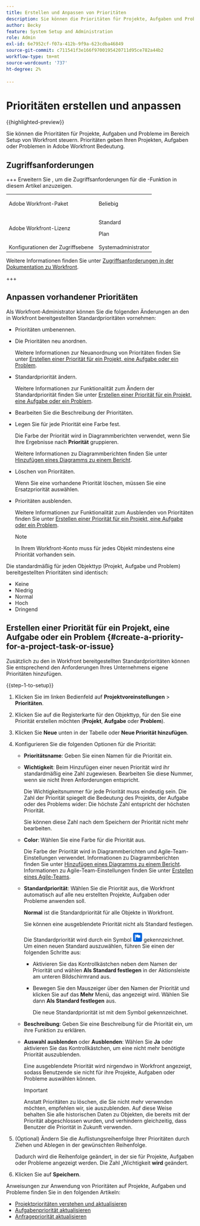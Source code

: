 ```yaml
---
title: Erstellen und Anpassen von Prioritäten
description: Sie können die Prioritäten für Projekte, Aufgaben und Probleme im Bereich Setup von Workfront steuern. Prioritäten geben Ihren Projekten, Aufgaben oder Problemen in Adobe Workfront Bedeutung.
author: Becky
feature: System Setup and Administration
role: Admin
exl-id: 6e7952cf-f07a-412b-9f9a-623cdba46849
source-git-commit: c711541f3e166f9700195420711d95ce782a44b2
workflow-type: tm+mt
source-wordcount: '737'
ht-degree: 2%

---
```


# Prioritäten erstellen und anpassen

{{highlighted-preview}}

<!--<span class="preview">The highlighted information on this page refers to functionality not yet generally available. It is available only in the Preview Sandbox environment, and is being released in a phased rollout to Production.</span>-->

<!--
DON'T DELETE, DRAFT OR HIDE THIS ARTICLE. IT IS LINKED TO THE PRODUCT, THROUGH THE CONTEXT SENSITIVE HELP LINKS.
-->

Sie können die Prioritäten für Projekte, Aufgaben und Probleme im Bereich Setup von Workfront steuern. Prioritäten geben Ihren Projekten, Aufgaben oder Problemen in Adobe Workfront Bedeutung.

## Zugriffsanforderungen

+++ Erweitern Sie , um die Zugriffsanforderungen für die -Funktion in diesem Artikel anzuzeigen.

<table style="table-layout:auto"> 
 <col> 
 <col> 
 <tbody> 
  <tr> 
   <td>Adobe Workfront-Paket</td> 
   <td><p>Beliebig</p></td> 
  </tr> 
  <tr> 
   <td>Adobe Workfront-Lizenz</td> 
   <td><p>Standard</p>
       <p>Plan</p></td>
  </tr> 
  <tr> 
   <td>Konfigurationen der Zugriffsebene</td> 
   <td>Systemadministrator</td> 
  </tr> 
 </tbody> 
</table>

Weitere Informationen finden Sie unter [Zugriffsanforderungen in der Dokumentation zu Workfront](/help/quicksilver/administration-and-setup/add-users/access-levels-and-object-permissions/access-level-requirements-in-documentation.md).

+++

## Anpassen vorhandener Prioritäten

Als Workfront-Administrator können Sie die folgenden Änderungen an den in Workfront bereitgestellten Standardprioritäten vornehmen:

* Prioritäten umbenennen.
* Die Prioritäten neu anordnen.

  Weitere Informationen zur Neuanordnung von Prioritäten finden Sie unter [Erstellen einer Priorität für ein Projekt, eine Aufgabe oder ein Problem](#create-a-priority-for-a-project-task-or-issue).

* Standardpriorität ändern.

  Weitere Informationen zur Funktionalität zum Ändern der Standardpriorität finden Sie unter [Erstellen einer Priorität für ein Projekt, eine Aufgabe oder ein Problem](#create-a-priority-for-a-project-task-or-issue).

* Bearbeiten Sie die Beschreibung der Prioritäten.
* Legen Sie für jede Priorität eine Farbe fest.

  Die Farbe der Priorität wird in Diagrammberichten verwendet, wenn Sie Ihre Ergebnisse nach **Priorität** gruppieren.

  Weitere Informationen zu Diagrammberichten finden Sie unter [Hinzufügen eines Diagramms zu einem Bericht](../../../reports-and-dashboards/reports/creating-and-managing-reports/add-chart-report.md).

* Löschen von Prioritäten.

  Wenn Sie eine vorhandene Priorität löschen, müssen Sie eine Ersatzpriorität auswählen.

* Prioritäten ausblenden.

  Weitere Informationen zur Funktionalität zum Ausblenden von Prioritäten finden Sie unter [Erstellen einer Priorität für ein Projekt, eine Aufgabe oder ein Problem](#create-a-priority-for-a-project-task-or-issue).

  >[!NOTE]
  >
  >In Ihrem Workfront-Konto muss für jedes Objekt mindestens eine Priorität vorhanden sein.

Die standardmäßig für jeden Objekttyp (Projekt, Aufgabe und Problem) bereitgestellten Prioritäten sind identisch:

* Keine
* Niedrig
* Normal
* Hoch
* Dringend

## Erstellen einer Priorität für ein Projekt, eine Aufgabe oder ein Problem {#create-a-priority-for-a-project-task-or-issue}

Zusätzlich zu den in Workfront bereitgestellten Standardprioritäten können Sie entsprechend den Anforderungen Ihres Unternehmens eigene Prioritäten hinzufügen.

{{step-1-to-setup}}

1. Klicken Sie im linken Bedienfeld auf **Projektvoreinstellungen** > **Prioritäten**.

1. Klicken Sie auf die Registerkarte für den Objekttyp, für den Sie eine Priorität erstellen möchten (**Projekt**, **Aufgabe** oder **Problem**).
1. Klicken Sie <span class="preview">**Neue** unten in der Tabelle</span> oder **Neue Priorität hinzufügen**.
1. Konfigurieren Sie die folgenden Optionen für die Priorität:

   * **Prioritätsname**: Geben Sie einen Namen für die Priorität ein.
   * **Wichtigkeit**: Beim Hinzufügen einer neuen Priorität wird ihr standardmäßig eine Zahl zugewiesen. Bearbeiten Sie diese Nummer, wenn sie nicht Ihren Anforderungen entspricht.

     Die Wichtigkeitsnummer für jede Priorität muss eindeutig sein. Die Zahl der Priorität spiegelt die Bedeutung des Projekts, der Aufgabe oder des Problems wider: Die höchste Zahl entspricht der höchsten Priorität.

     Sie können diese Zahl nach dem Speichern der Priorität nicht mehr bearbeiten.

   * **Color**: Wählen Sie eine Farbe für die Priorität aus.

     Die Farbe der Priorität wird in Diagrammberichten und Agile-Team-Einstellungen verwendet. Informationen zu Diagrammberichten finden Sie unter [Hinzufügen eines Diagramms zu einem Bericht](/help/quicksilver/reports-and-dashboards/reports/creating-and-managing-reports/add-chart-report.md). Informationen zu Agile-Team-Einstellungen finden Sie unter [Erstellen eines Agile-Teams](/help/quicksilver/agile/get-started-with-agile-in-workfront/create-an-agile-team.md).

   * **Standardpriorität**: Wählen Sie die Priorität aus, die Workfront automatisch auf alle neu erstellten Projekte, Aufgaben oder Probleme anwenden soll.

     **Normal** ist die Standardpriorität für alle Objekte in Workfront.

     Sie können eine ausgeblendete Priorität nicht als Standard festlegen.

     <div class="preview">

     Die Standardpriorität wird durch ein Symbol ![Standardprioritätssymbol](assets/default-icon.png) gekennzeichnet. Um einen neuen Standard auszuwählen, führen Sie einen der folgenden Schritte aus:

      * Aktivieren Sie das Kontrollkästchen neben dem Namen der Priorität und wählen **Als Standard festlegen** in der Aktionsleiste am unteren Bildschirmrand aus.
      * Bewegen Sie den Mauszeiger über den Namen der Priorität und klicken Sie auf das **Mehr** Menü, das angezeigt wird. Wählen Sie dann **Als Standard festlegen** aus.

        Die neue Standardpriorität ist mit dem Symbol gekennzeichnet.

     </div>

   * **Beschreibung**: Geben Sie eine Beschreibung für die Priorität ein, um ihre Funktion zu erklären.
   * <span class="preview">**Auswahl ausblenden**</span> oder **Ausblenden**: <span class="preview">Wählen Sie **Ja**</span> oder aktivieren Sie das Kontrollkästchen, um eine nicht mehr benötigte Priorität auszublenden.

     Eine ausgeblendete Priorität wird nirgendwo in Workfront angezeigt, sodass Benutzende sie nicht für ihre Projekte, Aufgaben oder Probleme auswählen können.

     >[!IMPORTANT]
     >
     >Anstatt Prioritäten zu löschen, die Sie nicht mehr verwenden möchten, empfehlen wir, sie auszublenden. Auf diese Weise behalten Sie alle historischen Daten zu Objekten, die bereits mit der Priorität abgeschlossen wurden, und verhindern gleichzeitig, dass Benutzer die Priorität in Zukunft verwenden.

1. (Optional) Ändern Sie die Auflistungsreihenfolge Ihrer Prioritäten durch Ziehen und Ablegen in der gewünschten Reihenfolge.

   Dadurch wird die Reihenfolge geändert, in der sie für Projekte, Aufgaben oder Probleme angezeigt werden. Die Zahl „Wichtigkeit **wird** geändert.

1. Klicken Sie auf **Speichern**.

Anweisungen zur Anwendung von Prioritäten auf Projekte, Aufgaben und Probleme finden Sie in den folgenden Artikeln:

* [Projektprioritäten verstehen und aktualisieren](../../../manage-work/projects/planning-a-project/project-priority.md)
* [Aufgabenpriorität aktualisieren](../../../manage-work/tasks/task-information/task-priority.md)
* [Anfragepriorität aktualisieren](../../../manage-work/issues/issue-information/update-issue-priority.md)
